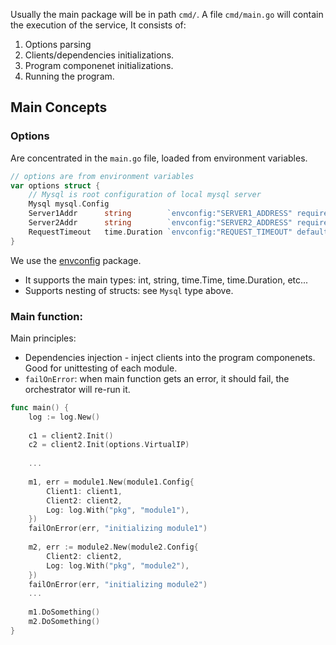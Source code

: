 Usually the main package will be in path `cmd/`. A file `cmd/main.go` will contain the execution of the service,
It consists of:

1. Options parsing
2. Clients/dependencies initializations.
3. Program componenet initializations.
4. Running the program.

## Main Concepts

### Options 

Are concentrated in the `main.go` file, loaded from environment variables.

```go
// options are from environment variables
var options struct {
	// Mysql is root configuration of local mysql server
	Mysql mysql.Config
	Server1Addr      string        `envconfig:"SERVER1_ADDRESS" required:"true"`
	Server2Addr      string        `envconfig:"SERVER2_ADDRESS" required:"true"`
	RequestTimeout   time.Duration `envconfig:"REQUEST_TIMEOUT" default:"10s"`
}
```

We use the [envconfig](https://github.com/kelseyhightower/envconfig) package.
* It supports the main types: int, string, time.Time, time.Duration, etc...
* Supports nesting of structs: see `Mysql` type above.

### Main function:

Main principles:

* Dependencies injection - inject clients into the program componenets.
  Good for unittesting of each module.
* `failOnError`: when main function gets an error, it should fail, the orchestrator will re-run it.

```go
func main() {
	log := log.New()
	
	c1 = client2.Init()
	c2 = client2.Init(options.VirtualIP)
	
	...
	
	m1, err = module1.New(module1.Config{
		Client1: client1,
		Client2: client2,
		Log: log.With("pkg", "module1"),
  	})
	failOnError(err, "initializing module1")
	
	m2, err := module2.New(module2.Config{
		Client2: client2,
		Log: log.With("pkg", "module2"),
  	})
	failOnError(err, "initializing module2")
	...
	
	m1.DoSomething()
	m2.DoSomething()
}
```